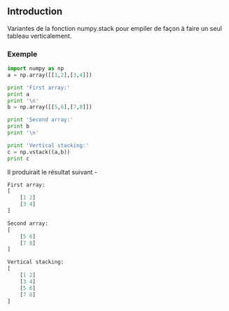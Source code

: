 ## Introduction

Variantes de la fonction numpy.stack pour empiler de façon à faire un seul tableau verticalement.

### Exemple

```python
import numpy as np 
a = np.array([[1,2],[3,4]]) 

print 'First array:' 
print a 
print '\n'  
b = np.array([[5,6],[7,8]]) 

print 'Second array:' 
print b 
print '\n'

print 'Vertical stacking:' 
c = np.vstack((a,b)) 
print c
```

Il produirait le résultat suivant -

```python
First array:
[
    [1 2]
    [3 4]
]

Second array:
[
    [5 6]
    [7 8]
]

Vertical stacking:
[
    [1 2]
    [3 4]
    [5 6]
    [7 8]
]
```